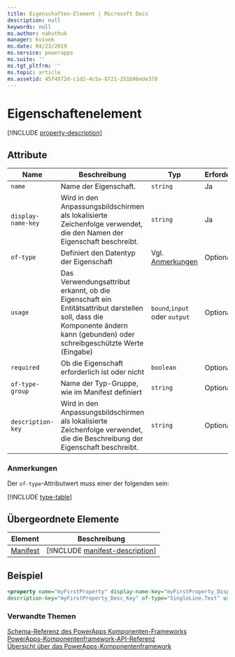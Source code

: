 ```yaml
---
title: Eigenschaften-Element | Microsoft Docs
description: null
keywords: null
ms.author: nabuthuk
manager: kvivek
ms.date: 04/23/2019
ms.service: powerapps
ms.suite: ''
ms.tgt_pltfrm: ''
ms.topic: article
ms.assetid: 45f4872d-c1d2-4c5a-8721-251b96ede370
---
```


# <a name="property-element"></a>Eigenschaftenelement

[!INCLUDE [property-description](includes/property-description.md)]

## <a name="attributes"></a>Attribute

|Name|Beschreibung|Typ|Erforderlich|
|--|--|--|--|
|`name`|Name der Eigenschaft.|`string`|Ja|
|`display-name-key`|Wird in den Anpassungsbildschirmen als lokalisierte Zeichenfolge verwendet, die den Namen der Eigenschaft beschreibt.|`string`|Ja|
|`of-type`|Definiert den Datentyp der Eigenschaft|Vgl. [Anmerkungen](#remarks)|Optional|
|`usage`|Das Verwendungsattribut erkannt, ob die Eigenschaft ein Entitätsattribut darstellen soll, dass die Komponente ändern kann (gebunden) oder schreibgeschützte Werte (Eingabe)|`bound`,`input` oder `output`|Optional|
|`required`|Ob die Eigenschaft erforderlich ist oder nicht|`boolean`|Optional|
|`of-type-group`|Name der Typ-Gruppe, wie im Manifest definiert|`string`|Optional|
|`description-key`|Wird in den Anpassungsbildschirmen als lokalisierte Zeichenfolge verwendet, die die Beschreibung der Eigenschaft beschreibt.|`string`|Optional|

### <a name="remarks"></a>Anmerkungen

Der `of-type`-Attributwert muss einer der folgenden sein:

[!INCLUDE [type-table](includes/type-table.md)]

## <a name="parent-elements"></a>Übergeordnete Elemente

|Element|Beschreibung|
|--|--|
|[Manifest](manifest.md)|[!INCLUDE [manifest-description](includes/manifest-description.md)]|


## <a name="example"></a>Beispiel

```xml
<property name="myFirstProperty" display-name-key="myFirstProperty_Display_Key" 
description-key="myFirstProperty_Desc_Key" of-type="SingleLine.Text" usage="bound" required="true" />
```

### <a name="related-topics"></a>Verwandte Themen

[Schema-Referenz des PowerApps Komponenten-Frameworks](index.md)<br/>
[PowerApps-Komponentenframework-API-Referenz](../reference/index.md)<br/>
[Übersicht über das PowerApps-Komponentenframework](../overview.md)
